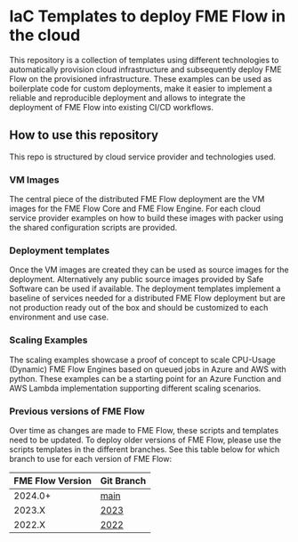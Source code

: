 # IaC Templates to deploy FME Flow in the cloud
This repository is a collection of templates using different technologies to automatically provision cloud infrastructure and subsequently deploy FME Flow on the provisioned infrastructure. These examples can be used as boilerplate code for custom deployments, make it easier to implement a reliable and reproducible deployment and allows to integrate the deployment of FME Flow into existing CI/CD workflows.

## How to use this repository
This repo is structured by cloud service provider and technologies used. 
### VM Images
The central piece of the distributed FME Flow deployment are the VM images for the FME Flow Core and FME Flow Engine. For each cloud service provider examples on how to build these images with packer using the shared configuration scripts are provided.

### Deployment templates
Once the VM images are created they can be used as source images for the deployment. Alternatively any public source images provided by Safe Software can be used if available. The deployment templates implement a baseline of services needed for a distributed FME Flow deployment but are not production ready out of the box and should be customized to each environment and use case.

### Scaling Examples
The scaling examples showcase a proof of concept to scale CPU-Usage (Dynamic) FME Flow Engines based on queued jobs in Azure and AWS with python. These examples can be a starting point for an Azure Function and AWS Lambda implementation supporting different scaling scenarios.

### Previous versions of FME Flow
Over time as changes are made to FME Flow, these scripts and templates need to be updated. To deploy older versions of FME Flow, please use the scripts templates in the different branches. See this table below for which branch to use for each version of FME Flow:

| FME Flow Version | Git Branch |
| --------------- | --------------- |
| 2024.0+ | [main](https://github.com/safesoftware/fme-server-iac-templates/tree/main)  |
| 2023.X | [2023](https://github.com/safesoftware/fme-server-iac-templates/tree/2023)  |
| 2022.X | [2022](https://github.com/safesoftware/fme-server-iac-templates/tree/2022)  |

